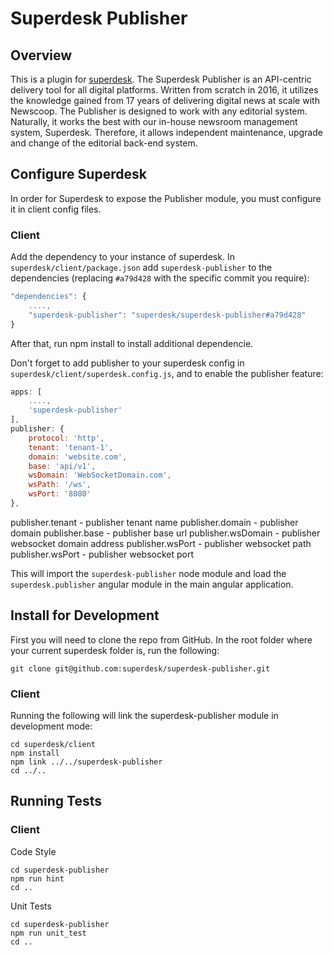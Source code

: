 # Superdesk Publisher


## Overview
This is a plugin for [superdesk](https://github.com/superdesk/superdesk).
The Superdesk Publisher is an API-centric delivery tool for all digital platforms. Written from scratch in 2016, it utilizes the knowledge gained from 17 years of delivering digital news at scale with Newscoop. The Publisher is designed to work with any editorial system. Naturally, it works the best with our in-house newsroom management system, Superdesk. Therefore, it allows independent maintenance, upgrade and change of the editorial back-end system.

## Configure Superdesk
In order for Superdesk to expose the Publisher module, you must configure it in client config files.

### Client
Add the dependency to your instance of superdesk.
In `superdesk/client/package.json` add `superdesk-publisher` to the dependencies
(replacing `#a79d428` with the specific commit you require):
```js
"dependencies": {
    ....,
    "superdesk-publisher": "superdesk/superdesk-publisher#a79d428"
}
```

After that, run npm install to install additional dependencie.

Don't forget to add publisher to your superdesk config in `superdesk/client/superdesk.config.js`, and
to enable the publisher feature:
```js
apps: [
    ....,
    'superdesk-publisher'
],
publisher: {
    protocol: 'http',
    tenant: 'tenant-1',
    domain: 'website.com',
    base: 'api/v1',
    wsDomain: 'WebSocketDomain.com',
    wsPath: '/ws',
    wsPort: '8080'
},
```

publisher.tenant - publisher tenant name
publisher.domain - publisher domain
publisher.base - publisher base url
publisher.wsDomain - publisher websocket domain address
publisher.wsPort - publisher websocket path
publisher.wsPort - publisher websocket port

This will import the `superdesk-publisher` node module and load the `superdesk.publisher` angular module in the main angular application.

## Install for Development

First you will need to clone the repo from GitHub.
In the root folder where your current superdesk folder is, run the following:
```
git clone git@github.com:superdesk/superdesk-publisher.git
```

### Client
Running the following will link the superdesk-publisher module in development mode:
```
cd superdesk/client
npm install
npm link ../../superdesk-publisher
cd ../..
```

## Running Tests

### Client
Code Style
```
cd superdesk-publisher
npm run hint
cd ..
```

Unit Tests
```
cd superdesk-publisher
npm run unit_test
cd ..
```
